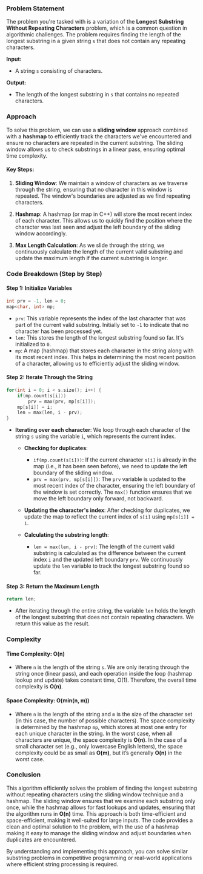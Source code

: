 ### Problem Statement

The problem you're tasked with is a variation of the **Longest Substring Without Repeating Characters** problem, which is a common question in algorithmic challenges. The problem requires finding the length of the longest substring in a given string `s` that does not contain any repeating characters.

**Input:**
- A string `s` consisting of characters.

**Output:**
- The length of the longest substring in `s` that contains no repeated characters.

### Approach

To solve this problem, we can use a **sliding window** approach combined with a **hashmap** to efficiently track the characters we've encountered and ensure no characters are repeated in the current substring. The sliding window allows us to check substrings in a linear pass, ensuring optimal time complexity.

#### Key Steps:
1. **Sliding Window**: We maintain a window of characters as we traverse through the string, ensuring that no character in this window is repeated. The window's boundaries are adjusted as we find repeating characters.
   
2. **Hashmap**: A hashmap (or map in C++) will store the most recent index of each character. This allows us to quickly find the position where the character was last seen and adjust the left boundary of the sliding window accordingly.

3. **Max Length Calculation**: As we slide through the string, we continuously calculate the length of the current valid substring and update the maximum length if the current substring is longer.

### Code Breakdown (Step by Step)

#### Step 1: Initialize Variables

```cpp
int prv = -1, len = 0;
map<char, int> mp;
```

- `prv`: This variable represents the index of the last character that was part of the current valid substring. Initially set to `-1` to indicate that no character has been processed yet.
- `len`: This stores the length of the longest substring found so far. It's initialized to `0`.
- `mp`: A map (hashmap) that stores each character in the string along with its most recent index. This helps in determining the most recent position of a character, allowing us to efficiently adjust the sliding window.

#### Step 2: Iterate Through the String

```cpp
for(int i = 0; i < s.size(); i++) {
    if(mp.count(s[i]))
        prv = max(prv, mp[s[i]]);
    mp[s[i]] = i;
    len = max(len, i - prv);
}
```

- **Iterating over each character**: We loop through each character of the string `s` using the variable `i`, which represents the current index.
  
  - **Checking for duplicates**:
    - `if(mp.count(s[i]))`: If the current character `s[i]` is already in the map (i.e., it has been seen before), we need to update the left boundary of the sliding window.
    - `prv = max(prv, mp[s[i]])`: The `prv` variable is updated to the most recent index of the character, ensuring the left boundary of the window is set correctly. The `max()` function ensures that we move the left boundary only forward, not backward.
  
  - **Updating the character's index**: After checking for duplicates, we update the map to reflect the current index of `s[i]` using `mp[s[i]] = i`.

  - **Calculating the substring length**:
    - `len = max(len, i - prv)`: The length of the current valid substring is calculated as the difference between the current index `i` and the updated left boundary `prv`. We continuously update the `len` variable to track the longest substring found so far.

#### Step 3: Return the Maximum Length

```cpp
return len;
```

- After iterating through the entire string, the variable `len` holds the length of the longest substring that does not contain repeating characters. We return this value as the result.

### Complexity

#### Time Complexity: **O(n)**
- Where `n` is the length of the string `s`. We are only iterating through the string once (linear pass), and each operation inside the loop (hashmap lookup and update) takes constant time, O(1). Therefore, the overall time complexity is **O(n)**.

#### Space Complexity: **O(min(n, m))**
- Where `n` is the length of the string and `m` is the size of the character set (in this case, the number of possible characters). The space complexity is determined by the hashmap `mp`, which stores at most one entry for each unique character in the string. In the worst case, when all characters are unique, the space complexity is **O(n)**. In the case of a small character set (e.g., only lowercase English letters), the space complexity could be as small as **O(m)**, but it’s generally **O(n)** in the worst case.

### Conclusion

This algorithm efficiently solves the problem of finding the longest substring without repeating characters using the sliding window technique and a hashmap. The sliding window ensures that we examine each substring only once, while the hashmap allows for fast lookups and updates, ensuring that the algorithm runs in **O(n)** time. This approach is both time-efficient and space-efficient, making it well-suited for large inputs. The code provides a clean and optimal solution to the problem, with the use of a hashmap making it easy to manage the sliding window and adjust boundaries when duplicates are encountered.

By understanding and implementing this approach, you can solve similar substring problems in competitive programming or real-world applications where efficient string processing is required.